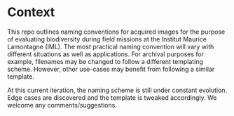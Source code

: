 # Context 
This repo outlines naming conventions for acquired images for the purpose of evaluating biodiversity during field missions at the Institut Maurice Lamontagne (IML).
The most practical naming convention will vary with different situations as well as applications.
For archival purposes for example, filenames may be changed to follow a different templating scheme.
However, other use-cases may benefit from following a similar template.

At this current iteration, the naming scheme is still under constant evolution.
Edge cases are discovered and the template is tweaked accordingly. We welcome any comments/suggestions.

